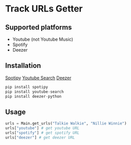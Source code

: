 # Track URLs Getter

## Supported platforms

- Youtube (not Youtube Music)
- Spotify
- Deezer

## Installation

[Spotipy](https://spotipy.readthedocs.io/en/2.17.1/#installation)
[Youtube Search](https://pypi.org/project/youtube-search/)
[Deezer](https://pypi.org/project/deezer-python/)

```python
pip install spotipy
pip install youtube-search
pip install deezer-python
```

## Usage

```python
urls = Main.get_urls("Talkie Walkie", "Nillie Winnie")
urls["youtube"] # get youtube URL
urls["spotify"] # get spotify URL
urls["deezer"] # get deezer URL
```

